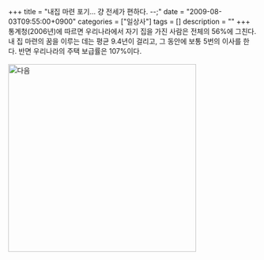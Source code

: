 +++
title = "내집 마련 포기... 걍 전세가 편하다. --;"
date = "2009-08-03T09:55:00+0900"
categories = ["일상사"]
tags = []
description = ""
+++
<span class="copyright_entry" style="display:block;" title="내집 마련 포기... 걍 전세가 편하다. --;@@**@@http://shed.egloos.com/1934858"></span>통계청(2006년)에 따르면 우리나라에서 자기 집을 가진 사람은 전체의 56%에 그친다. 내 집 마련의 꿈을 이루는 데는 평균 9.4년이 걸리고, 그 동안에 보통 5번의 이사를 한다. 반면 우리나라의 주택 보급률은 107%이다.
<br>
<br>
<span style="width: 640px;"><span style="position: relative;"><a href="javascript:dyn.onClickNextTbn()"><img style="width: 380px; height: 380px;" src="/attachment/1934858_1.jpg" id="imgb" title="다음"></a></span></span>
<br> 
<!--
       <rdf:RDF xmlns:rdf="http://www.w3.org/1999/02/22-rdf-syntax-ns#"
		    xmlns:dc="http://purl.org/dc/elements/1.1/"
		    xmlns:trackback="http://madskills.com/public/xml/rss/module/trackback/">
       <rdf:Description
	        rdf:about="http://shed.egloos.com/1934858"
	        dc:identifier="http://shed.egloos.com/1934858"
	        dc:title="내집 마련 포기... 걍 전세가 편하다. --;"
	        trackback:ping="http://shed.egloos.com/tb/1934858"/>
       </rdf:RDF>
       -->

<ul></ul>